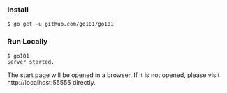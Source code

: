 
### Install

```
$ go get -u github.com/go101/go101
```

### Run Locally

```
$ go101
Server started.
```

The start page will be opened in a browser,
If it is not opened, please visit http://localhost:55555 directly.